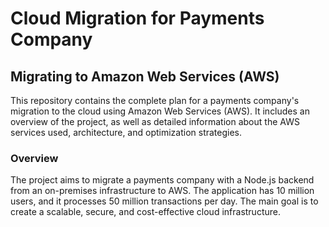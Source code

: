 # Cloud Migration for Payments Company

## Migrating to Amazon Web Services (AWS)

This repository contains the complete plan for a payments company's migration to the cloud using Amazon Web Services (AWS). It includes 
an overview of the project, as well as detailed information about the AWS services used, architecture, and optimization strategies.

### Overview

The project aims to migrate a payments company with a Node.js backend from an on-premises infrastructure to AWS. The application has 10 
million users, and it processes 50 million transactions per day. The main goal is to create a scalable, secure, and cost-effective 
cloud infrastructure.
